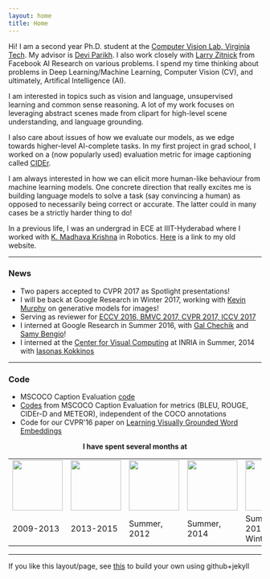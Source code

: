 ```yaml
---
layout: home
title: Home
---
```


Hi! I am a second year Ph.D. student at the <a href='https://filebox.ece.vt.edu/~parikh/CVL.html'>Computer Vision Lab, Virginia Tech</a>. My advisor is <a href='http://filebox.ece.vt.edu/~parikh'>Devi Parikh</a>. I also work closely with <a href="http://www.larryzitnick.org">Larry Zitnick</a> from Facebook AI Research on various problems. I spend my time thinking about problems in Deep Learning/Machine Learning, Computer Vision (CV), and ultimately, Artifical Intelligence (AI).

I am interested in topics such as vision and language, unsupervised learning and common sense reasoning. A lot of my work focuses on leveraging abstract scenes made from clipart for high-level scene understanding, and language grounding.

I also care about issues of how we evaluate our models, as we edge towards higher-level AI-complete tasks. In my first project in grad school, I worked on a (now popularly used) evaluation metric for image captioning called <a href="http://vrama91.github.io/cider/">CIDEr</a>. 

I am always interested in how we can elicit more human-like behaviour from machine learning models. One concrete direction that really excites me is building language models to solve a task (say convincing a human) as opposed to necessarily being correct or accurate. The latter could in many cases be a strictly harder thing to do!

In a previous life, I was an undergrad in ECE at IIIT-Hyderabad where I worked with <a href='http://www.iiit.ac.in/people/faculty/mkrishna'>K. Madhava Krishna</a> in Robotics. <a href='https://sites.google.com/site/vrama91/'>Here</a> is a link to my old website.
<hr/>

<h3>News</h3>
<ul>
<li> Two papers accepted to CVPR 2017 as Spotlight presentations! </li>
<li> I will be back at Google Research in Winter 2017, working with <a href="http://research.google.com/pubs/KevinMurphy.html">Kevin Murphy</a> on generative models for images!</li>
<li> Serving as reviewer for <a href="http://www.eccv2016.org/">ECCV 2016, BMVC 2017, CVPR 2017, ICCV 2017</a></li>
<li> I interned at Google Research in Summer 2016, with <a href="http://ai.stanford.edu/~gal/">Gal Chechik</a> and <a href="http://bengio.abracadoudou.com/">Samy Bengio</a>!
<li> I interned at the <a href='http://cvn.ecp.fr/'>Center for Visual Computing</a> at INRIA in Summer, 2014 with <a href="http://cvn.ecp.fr/personnel/iasonas/">Iasonas Kokkinos</a></li>
</ul>
<hr/>

<h3>Code</h3>
<ul>
<li> MSCOCO Caption Evaluation <a href="https://github.com/tylin/coco-caption"> code</a></li>
<li> <a href="https://github.com/vrama91/coco-caption">Codes</a> from MSCOCO Caption Evaluation for metrics (BLEU, ROUGE, CIDEr-D and METEOR), independent of the COCO annotations </li>
<li> Code for our CVPR'16 paper on <a href="https://github.com/satwikkottur/VisualWord2Vec">Learning Visually Grounded Word Embeddings</a>
</ul>	


<div align="center"><b>I have spent several months at</b></div>
<div align="center">
<table text-align="center", align="center"><tr><td>
	<a href='http://iiit.ac.in'><img src='public/images/iiit.png' width='100'></a></td> <td><a href='http://www.vt.edu'><img src='public/images/vt.png' width='100'></a></td><td><a href='http://www.siemens.com'><img src='public/images/siemens.png' width='100'></a></td><td><a href='http://www.inria.fr/en/centre/saclay'><img src='public/images/inria.png' width='100'></a></td><td><a href="https://research.google.com/"><img src="http://logok.org/wp-content/uploads/2015/09/Google-logo-2015-G-icon.png" width='100'></a></td></tr>
	<tr><td>2009-2013</td><td>2013-2015</td><td>Summer, 2012</td><td>Summer, 2014</td><td>Summer, 2016 & Winter, 2017</td></tr>
</table>
</div>

<hr/>
If you like this layout/page, see <a href='demo-post'>this</a> to build your own using github+jekyll 
